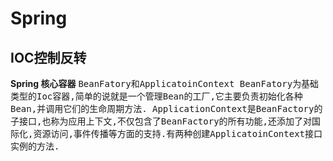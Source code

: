 # Spring
## IOC控制反转
**Spring 核心容器**
<kbd>BeanFatory<kbd>和<kbd>ApplicatoinContext<kbd>
<kbd>BeanFatory<kbd>为基础类型的Ioc容器,简单的说就是一个管理Bean的工厂,它主要负责初始化各种Bean,并调用它们的生命周期方法.
<kbd>ApplicationContext<kbd>是BeanFactory的子接口,也称为应用上下文,不仅包含了BeanFactory的所有功能,还添加了对国际化,资源访问,事件传播等方面的支持.有两种创建ApplicatoinContext接口实例的方法.
